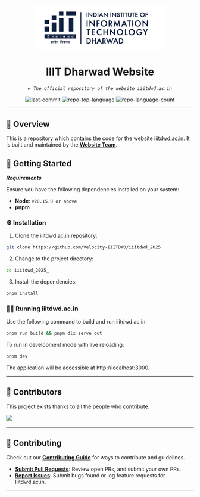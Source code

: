 <p align="center">
  <img src="src\assets\layout\logo.png" width="350" />
</p>
<p align="center">
    <h1 align="center">IIIT Dharwad Website</h1>
</p>
<p align="center">
    <em><code>► The official repository of the website iiitdwd.ac.in</code></em>
</p>
<p align="center">
	<img src="https://img.shields.io/github/last-commit/Velocity-IIITDWD/iiitdwd.ac.in?style=flat-square&logo=git&logoColor=white&color=0080ff" alt="last-commit">
	<img src="https://img.shields.io/github/languages/top/Velocity-IIITDWD/iiitdwd.ac.in?style=flat-square&color=0080ff" alt="repo-top-language">
	<img src="https://img.shields.io/github/languages/count/Velocity-IIITDWD/iiitdwd.ac.in?style=flat-square&color=0080ff" alt="repo-language-count">
<p>
<hr>

## 📍 Overview

This is a repository which contains the code for the website [iiitdwd.ac.in](https://iiitdwd.ac.in/). It is built and maintained by the [**Website Team**](https://iiitdwd.ac.in/website-team/).

## 🚀 Getting Started

**_Requirements_**

Ensure you have the following dependencies installed on your system:

- **Node**: `v20.15.0 or above`
- **pnpm**

### ⚙️ Installation

1. Clone the iiitdwd.ac.in repository:

```sh
git clone https://github.com/Velocity-IIITDWD/iiitdwd_2025
```

2. Change to the project directory:

```sh
cd iiitdwd_2025_
```

3. Install the dependencies:

```sh
pnpm install
```

### 🏃‍♂️ Running iiitdwd.ac.in

Use the following command to build and run iiitdwd.ac.in:

```sh
pnpm run build && pnpm dlx serve out
```

To run in development mode with live reloading:

```sh
pnpm dev
```

The application will be accessible at http://localhost:3000.

---

## 👏 Contributors

This project exists thanks to all the people who contribute.

<p align="left">
  <a href="https://github.com/Velocity-IIITDWD/iiitdwd_2025/graphs/contributors">
  <img src="https://contrib.rocks/image?repo=Velocity-IIITDWD/iiitdwd_2025" />
  </a>
</p>

---

## 🤝 Contributing

Check out our [**Contributing Guide**](docs/CONTRIBUTING.md) for ways to contribute and guidelines.

- **[Submit Pull Requests](https://github.com/Velocity-IIITDWD/iiitdwd_2025/pulls)**: Review open PRs, and submit your own PRs.
- **[Report Issues](https://github.com/Velocity-IIITDWD/iiitdwd_2025/issues)**: Submit bugs found or log feature requests for Iiitdwd.ac.in.

---
